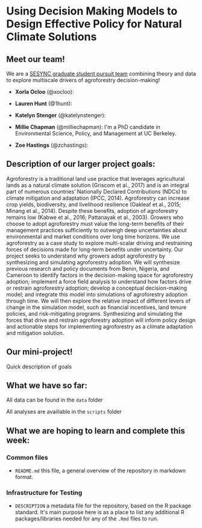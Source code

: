 # Using Decision Making Models to Design Effective Policy for Natural Climate Solutions

## Meet our team!

We are a [SESYNC graduate student pursuit team](https://www.sesync.org/project/graduate-pursuits-request-for-proposals/using-decision-making-models-to-design-effective) combining theory and data to explore multiscale drivers of agroforestry decision-making! 

- **Xorla Ocloo** (@xocloo): 

- **Lauren Hunt** (@1hunt):

- **Katelyn Stenger** (@katelynstenger): 

- **Millie Chapman** (@milliechapman): I'm a PhD candidate in Environmental Science, Policy, and Management at UC Berkeley.

- **Zoe Hastings** (@zchastings): 


## Description of our larger project goals:
Agroforestry is a traditional land use practice that leverages agricultural lands as a natural climate solution (Griscom et al., 2017) and is an integral part of numerous countries’ Nationally Declared Contributions (NDCs) to climate mitigation and adaptation (IPCC, 2014). Agroforestry can increase crop yields, biodiversity, and livelihood resilience (Oakleaf et al., 2015; Minang et al., 2014). Despite these benefits, adoption of agroforestry remains low (Kabwe et al., 2016; Pattanayak et al., 2003). Growers who choose to adopt agroforestry must value the long-term benefits of their management practices sufficiently to outweigh deep uncertainties about environmental and market conditions over long time horizons. We use agroforestry as a case study to explore multi-scalar driving and restraining forces of decisions made for long-term benefits under uncertainty. Our project seeks to understand why growers adopt agroforestry by synthesizing and simulating agroforestry adoption. We will synthesize previous research and policy documents from Benin, Nigeria, and Cameroon to identify factors in the decision-making space for agroforestry adoption; implement a force field analysis to understand how factors drive or restrain agroforestry adoption; develop a conceptual decision-making model; and integrate this model into simulations of agroforestry adoption through time. We will then explore the relative impact of different levers of change in the simulation model, such as financial incentives, land tenure policies, and risk-mitigating programs. Synthesizing and simulating the forces that drive and restrain agroforestry adoption will inform policy design and actionable steps for implementing agroforestry as a climate adaptation and mitigation solution.

## Our mini-project!
Quick description of goals

## What we have so far:
All data can be found in the `data` folder

All analyses are avaiilable in the `scripts` folder

## What we are hoping to learn and complete this week:

### Common files

- `README.md` this file, a general overview of the repository in markdown format.  

### Infrastructure for Testing

- `DESCRIPTION` a metadata file for the repository, based on the R package standard. It's main purpose here is as a place to list any additional R packages/libraries needed for any of the `.Rmd` files to run.
